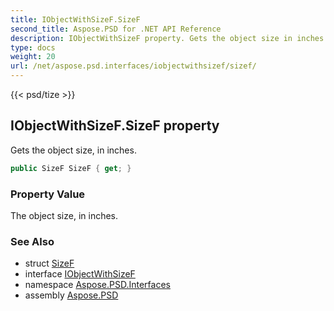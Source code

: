 ```yaml
---
title: IObjectWithSizeF.SizeF
second_title: Aspose.PSD for .NET API Reference
description: IObjectWithSizeF property. Gets the object size in inches
type: docs
weight: 20
url: /net/aspose.psd.interfaces/iobjectwithsizef/sizef/
---
```

{{< psd/tize >}}
## IObjectWithSizeF.SizeF property

Gets the object size, in inches.

```csharp
public SizeF SizeF { get; }
```

### Property Value

The object size, in inches.

### See Also

* struct [SizeF](../../../aspose.psd/sizef/)
* interface [IObjectWithSizeF](../)
* namespace [Aspose.PSD.Interfaces](../../iobjectwithsizef/)
* assembly [Aspose.PSD](../../../)


